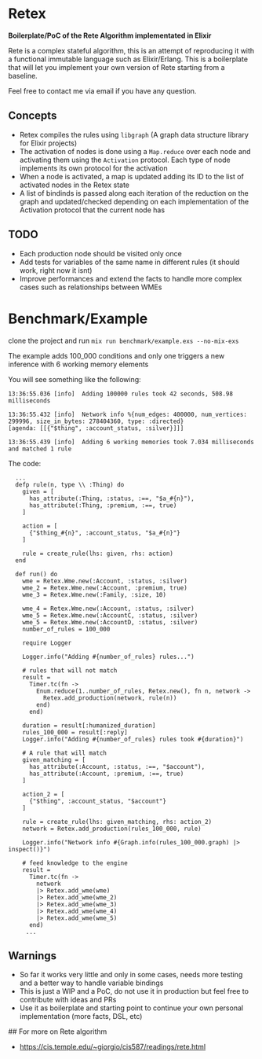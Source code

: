 # Retex

**Boilerplate/PoC of the Rete Algorithm implementated in Elixir**

Rete is a complex stateful algorithm, this is an attempt of reproducing it with a functional immutable language
such as Elixir/Erlang. This is a boilerplate that will let you implement your own version of Rete starting from a baseline.

Feel free to contact me via email if you have any question. 

## Concepts

- Retex compiles the rules using `libgraph` (A graph data structure library for Elixir projects)
- The activation of nodes is done using a `Map.reduce` over each node and activating them
using the `Activation` protocol. Each type of node implements its own protocol for the activation
- When a node is activated, a map is updated adding its ID to the list of activated nodes in the Retex state
- A list of bindinds is passed along each iteration of the reduction on the graph and updated/checked depending on each implementation of the Activation protocol that the current node has


## TODO

- Each production node should be visited only once
- Add tests for variables of the same name in different rules (it should work, right now it isnt)
- Improve performances and extend the facts to handle more complex cases such as relationships between WMEs

# Benchmark/Example

clone the project and run `mix run benchmark/example.exs --no-mix-exs`

The example adds 100_000 conditions and only one triggers a new inference with 6 working memory elements

You will see something like the following:

```
13:36:55.036 [info]  Adding 100000 rules took 42 seconds, 508.98 milliseconds

13:36:55.432 [info]  Network info %{num_edges: 400000, num_vertices: 299996, size_in_bytes: 278404360, type: :directed}
[agenda: [[{"$thing", :account_status, :silver}]]]

13:36:55.439 [info]  Adding 6 working memories took 7.034 milliseconds and matched 1 rule
```

The code: 

```
  ...
  defp rule(n, type \\ :Thing) do
    given = [
      has_attribute(:Thing, :status, :==, "$a_#{n}"),
      has_attribute(:Thing, :premium, :==, true)
    ]

    action = [
      {"$thing_#{n}", :account_status, "$a_#{n}"}
    ]

    rule = create_rule(lhs: given, rhs: action)
  end

  def run() do
    wme = Retex.Wme.new(:Account, :status, :silver)
    wme_2 = Retex.Wme.new(:Account, :premium, true)
    wme_3 = Retex.Wme.new(:Family, :size, 10)

    wme_4 = Retex.Wme.new(:Account, :status, :silver)
    wme_5 = Retex.Wme.new(:AccountC, :status, :silver)
    wme_5 = Retex.Wme.new(:AccountD, :status, :silver)
    number_of_rules = 100_000

    require Logger

    Logger.info("Adding #{number_of_rules} rules...")
   
    # rules that will not match
    result =
      Timer.tc(fn ->
        Enum.reduce(1..number_of_rules, Retex.new(), fn n, network ->
          Retex.add_production(network, rule(n))
        end)
      end)

    duration = result[:humanized_duration]
    rules_100_000 = result[:reply]
    Logger.info("Adding #{number_of_rules} rules took #{duration}")
   
    # A rule that will match 
    given_matching = [
      has_attribute(:Account, :status, :==, "$account"),
      has_attribute(:Account, :premium, :==, true)
    ]

    action_2 = [
      {"$thing", :account_status, "$account"}
    ]

    rule = create_rule(lhs: given_matching, rhs: action_2)
    network = Retex.add_production(rules_100_000, rule)

    Logger.info("Network info #{Graph.info(rules_100_000.graph) |> inspect()}")

    # feed knowledge to the engine
    result =
      Timer.tc(fn ->
        network
        |> Retex.add_wme(wme)
        |> Retex.add_wme(wme_2)
        |> Retex.add_wme(wme_3)
        |> Retex.add_wme(wme_4)
        |> Retex.add_wme(wme_5)
      end)
     ...
```

## Warnings

- So far it works very little and only in some cases, needs more testing and a better way to handle variable bindings
- This is just a WIP and a PoC, do not use it in production but feel free to contribute with ideas and PRs
- Use it as boilerplate and starting point to continue your own personal implementation (more facts, DSL, etc)

## For more on Rete algorithm
- https://cis.temple.edu/~giorgio/cis587/readings/rete.html
